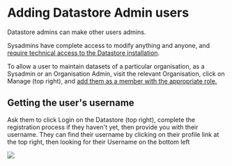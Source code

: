 # Adding Datastore Admin users

Datastore admins can make other users admins.

Sysadmins have complete access to modify anything and anyone, and [require technical access to the Datastore installation](https://docs.ckan.org/en/2.7/sysadmin-guide.html#creating-a-sysadmin-account).

To allow a user to maintain datasets of a particular organisation, as a Sysadmin or an Organisation Admin, visit the relevant Organisation, click on Manage \(top right\), and [add them as a member with the appropriate role. ](https://docs.ckan.org/en/2.7/maintaining/authorization.html)

## Getting the user's username

Ask them to click Login on the Datastore \(top right\), complete the registration process if they haven't yet, then provide you with their username. They can find their username by clicking on their profile link at the top right, then looking for their Username on the bottom left

![](../../.gitbook/assets/vulekamali-datastore-user-username.png)

